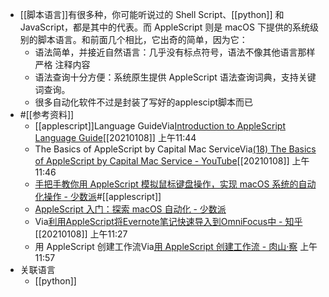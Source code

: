 - [[脚本语言]]有很多种，你可能听说过的 Shell Script、[[python]] 和 JavaScript，都是其中的代表。而 AppleScript 则是 macOS 下提供的系统级别的脚本语言。和前面几个相比，它出奇的简单，因为它：
    - 语法简单，并接近自然语言：几乎没有标点符号，语法不像其他语言那样严格
注释内容
    - 语法查询十分方便：系统原生提供 AppleScript 语法查询词典，支持关键词查询。
    - 很多自动化软件不过是封装了写好的applescipt脚本而已
- #[[参考资料]]
    - [[applescript]]Language GuideVia[Introduction to AppleScript Language Guide](https://developer.apple.com/library/archive/documentation/AppleScript/Conceptual/AppleScriptLangGuide/introduction/ASLR_intro.html#//apple_ref/doc/uid/TP40000983-CH208-SW1)[[20210108]] 上午11:44
    - The Basics of AppleScript by Capital Mac ServiceVia[(18) The Basics of AppleScript by Capital Mac Service - YouTube](https://www.youtube.com/watch?v=ipWoETCuOXo)[[20210108]] 上午11:46
    - [手把手教你用 AppleScript 模拟鼠标键盘操作，实现 macOS 系统的自动化操作 - 少数派](https://sspai.com/post/43758)#[[applescript]]
    -  [AppleScript 入门：探索 macOS 自动化 - 少数派](https://sspai.com/post/46912) 
    -  Via[利用AppleScript将Evernote笔记快速导入到OmniFocus中 - 知乎](https://zhuanlan.zhihu.com/p/111700412)[[20210108]] 上午11:27
    - 用 AppleScript 创建工作流Via[用 AppleScript 创建工作流 - 肉山·察](https://roshanca.com/2012/applescript-workflow/) 上午11:57
- 关联语言
    - [[python]]
